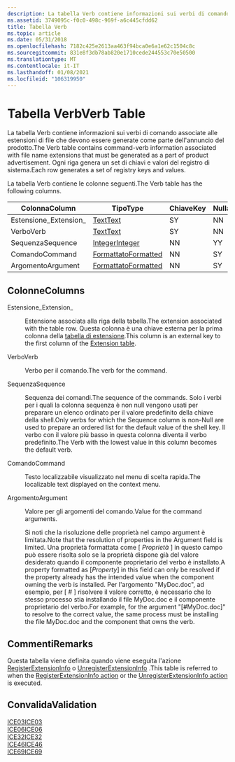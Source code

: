 ```yaml
---
description: La tabella Verb contiene informazioni sui verbi di comando associate alle estensioni di file che devono essere generate come parte dell'annuncio del prodotto. Ogni riga genera un set di chiavi e valori del registro di sistema.
ms.assetid: 3749095c-f0c0-498c-969f-a6c445cfdd62
title: Tabella Verb
ms.topic: article
ms.date: 05/31/2018
ms.openlocfilehash: 7182c425e2613aa463f94bca0e6a1e62c1504c8c
ms.sourcegitcommit: 831e8f3db78ab820e1710cede244553c70e50500
ms.translationtype: MT
ms.contentlocale: it-IT
ms.lasthandoff: 01/08/2021
ms.locfileid: "106319950"
---
```

# <a name="verb-table"></a><span data-ttu-id="5c52e-104">Tabella Verb</span><span class="sxs-lookup"><span data-stu-id="5c52e-104">Verb Table</span></span>

<span data-ttu-id="5c52e-105">La tabella Verb contiene informazioni sui verbi di comando associate alle estensioni di file che devono essere generate come parte dell'annuncio del prodotto.</span><span class="sxs-lookup"><span data-stu-id="5c52e-105">The Verb table contains command-verb information associated with file name extensions that must be generated as a part of product advertisement.</span></span> <span data-ttu-id="5c52e-106">Ogni riga genera un set di chiavi e valori del registro di sistema.</span><span class="sxs-lookup"><span data-stu-id="5c52e-106">Each row generates a set of registry keys and values.</span></span>

<span data-ttu-id="5c52e-107">La tabella Verb contiene le colonne seguenti.</span><span class="sxs-lookup"><span data-stu-id="5c52e-107">The Verb table has the following columns.</span></span>



| <span data-ttu-id="5c52e-108">Colonna</span><span class="sxs-lookup"><span data-stu-id="5c52e-108">Column</span></span>      | <span data-ttu-id="5c52e-109">Tipo</span><span class="sxs-lookup"><span data-stu-id="5c52e-109">Type</span></span>                       | <span data-ttu-id="5c52e-110">Chiave</span><span class="sxs-lookup"><span data-stu-id="5c52e-110">Key</span></span> | <span data-ttu-id="5c52e-111">Nullable</span><span class="sxs-lookup"><span data-stu-id="5c52e-111">Nullable</span></span> |
|-------------|----------------------------|-----|----------|
| <span data-ttu-id="5c52e-112">Estensione\_</span><span class="sxs-lookup"><span data-stu-id="5c52e-112">Extension\_</span></span> | [<span data-ttu-id="5c52e-113">Text</span><span class="sxs-lookup"><span data-stu-id="5c52e-113">Text</span></span>](text.md)           | <span data-ttu-id="5c52e-114">S</span><span class="sxs-lookup"><span data-stu-id="5c52e-114">Y</span></span>   | <span data-ttu-id="5c52e-115">N</span><span class="sxs-lookup"><span data-stu-id="5c52e-115">N</span></span>        |
| <span data-ttu-id="5c52e-116">Verbo</span><span class="sxs-lookup"><span data-stu-id="5c52e-116">Verb</span></span>        | [<span data-ttu-id="5c52e-117">Text</span><span class="sxs-lookup"><span data-stu-id="5c52e-117">Text</span></span>](text.md)           | <span data-ttu-id="5c52e-118">S</span><span class="sxs-lookup"><span data-stu-id="5c52e-118">Y</span></span>   | <span data-ttu-id="5c52e-119">N</span><span class="sxs-lookup"><span data-stu-id="5c52e-119">N</span></span>        |
| <span data-ttu-id="5c52e-120">Sequenza</span><span class="sxs-lookup"><span data-stu-id="5c52e-120">Sequence</span></span>    | [<span data-ttu-id="5c52e-121">Integer</span><span class="sxs-lookup"><span data-stu-id="5c52e-121">Integer</span></span>](integer.md)     | <span data-ttu-id="5c52e-122">N</span><span class="sxs-lookup"><span data-stu-id="5c52e-122">N</span></span>   | <span data-ttu-id="5c52e-123">Y</span><span class="sxs-lookup"><span data-stu-id="5c52e-123">Y</span></span>        |
| <span data-ttu-id="5c52e-124">Comando</span><span class="sxs-lookup"><span data-stu-id="5c52e-124">Command</span></span>     | [<span data-ttu-id="5c52e-125">Formattato</span><span class="sxs-lookup"><span data-stu-id="5c52e-125">Formatted</span></span>](formatted.md) | <span data-ttu-id="5c52e-126">N</span><span class="sxs-lookup"><span data-stu-id="5c52e-126">N</span></span>   | <span data-ttu-id="5c52e-127">S</span><span class="sxs-lookup"><span data-stu-id="5c52e-127">Y</span></span>        |
| <span data-ttu-id="5c52e-128">Argomento</span><span class="sxs-lookup"><span data-stu-id="5c52e-128">Argument</span></span>    | [<span data-ttu-id="5c52e-129">Formattato</span><span class="sxs-lookup"><span data-stu-id="5c52e-129">Formatted</span></span>](formatted.md) | <span data-ttu-id="5c52e-130">N</span><span class="sxs-lookup"><span data-stu-id="5c52e-130">N</span></span>   | <span data-ttu-id="5c52e-131">S</span><span class="sxs-lookup"><span data-stu-id="5c52e-131">Y</span></span>        |



 

## <a name="columns"></a><span data-ttu-id="5c52e-132">Colonne</span><span class="sxs-lookup"><span data-stu-id="5c52e-132">Columns</span></span>

<dl> <dt>

<span data-ttu-id="5c52e-133"><span id="Extension_"></span><span id="extension_"></span><span id="EXTENSION_"></span>Estensione\_</span><span class="sxs-lookup"><span data-stu-id="5c52e-133"><span id="Extension_"></span><span id="extension_"></span><span id="EXTENSION_"></span>Extension\_</span></span>
</dt> <dd>

<span data-ttu-id="5c52e-134">Estensione associata alla riga della tabella.</span><span class="sxs-lookup"><span data-stu-id="5c52e-134">The extension associated with the table row.</span></span> <span data-ttu-id="5c52e-135">Questa colonna è una chiave esterna per la prima colonna della [tabella di estensione](extension-table.md).</span><span class="sxs-lookup"><span data-stu-id="5c52e-135">This column is an external key to the first column of the [Extension table](extension-table.md).</span></span>

</dd> <dt>

<span data-ttu-id="5c52e-136"><span id="Verb"></span><span id="verb"></span><span id="VERB"></span>Verbo</span><span class="sxs-lookup"><span data-stu-id="5c52e-136"><span id="Verb"></span><span id="verb"></span><span id="VERB"></span>Verb</span></span>
</dt> <dd>

<span data-ttu-id="5c52e-137">Verbo per il comando.</span><span class="sxs-lookup"><span data-stu-id="5c52e-137">The verb for the command.</span></span>

</dd> <dt>

<span data-ttu-id="5c52e-138"><span id="Sequence"></span><span id="sequence"></span><span id="SEQUENCE"></span>Sequenza</span><span class="sxs-lookup"><span data-stu-id="5c52e-138"><span id="Sequence"></span><span id="sequence"></span><span id="SEQUENCE"></span>Sequence</span></span>
</dt> <dd>

<span data-ttu-id="5c52e-139">Sequenza dei comandi.</span><span class="sxs-lookup"><span data-stu-id="5c52e-139">The sequence of the commands.</span></span> <span data-ttu-id="5c52e-140">Solo i verbi per i quali la colonna sequenza è non null vengono usati per preparare un elenco ordinato per il valore predefinito della chiave della shell.</span><span class="sxs-lookup"><span data-stu-id="5c52e-140">Only verbs for which the Sequence column is non-Null are used to prepare an ordered list for the default value of the shell key.</span></span> <span data-ttu-id="5c52e-141">Il verbo con il valore più basso in questa colonna diventa il verbo predefinito.</span><span class="sxs-lookup"><span data-stu-id="5c52e-141">The Verb with the lowest value in this column becomes the default verb.</span></span>

</dd> <dt>

<span data-ttu-id="5c52e-142"><span id="Command"></span><span id="command"></span><span id="COMMAND"></span>Comando</span><span class="sxs-lookup"><span data-stu-id="5c52e-142"><span id="Command"></span><span id="command"></span><span id="COMMAND"></span>Command</span></span>
</dt> <dd>

<span data-ttu-id="5c52e-143">Testo localizzabile visualizzato nel menu di scelta rapida.</span><span class="sxs-lookup"><span data-stu-id="5c52e-143">The localizable text displayed on the context menu.</span></span>

</dd> <dt>

<span data-ttu-id="5c52e-144"><span id="Argument"></span><span id="argument"></span><span id="ARGUMENT"></span>Argomento</span><span class="sxs-lookup"><span data-stu-id="5c52e-144"><span id="Argument"></span><span id="argument"></span><span id="ARGUMENT"></span>Argument</span></span>
</dt> <dd>

<span data-ttu-id="5c52e-145">Valore per gli argomenti del comando.</span><span class="sxs-lookup"><span data-stu-id="5c52e-145">Value for the command arguments.</span></span>

<span data-ttu-id="5c52e-146">Si noti che la risoluzione delle proprietà nel campo argument è limitata.</span><span class="sxs-lookup"><span data-stu-id="5c52e-146">Note that the resolution of properties in the Argument field is limited.</span></span> <span data-ttu-id="5c52e-147">Una proprietà formattata come \[ *Proprietà* \] in questo campo può essere risolta solo se la proprietà dispone già del valore desiderato quando il componente proprietario del verbo è installato.</span><span class="sxs-lookup"><span data-stu-id="5c52e-147">A property formatted as \[*Property*\] in this field can only be resolved if the property already has the intended value when the component owning the verb is installed.</span></span> <span data-ttu-id="5c52e-148">Per l'argomento "MyDoc.doc", ad esempio, per \[ \# \] risolvere il valore corretto, è necessario che lo stesso processo stia installando il file MyDoc.doc e il componente proprietario del verbo.</span><span class="sxs-lookup"><span data-stu-id="5c52e-148">For example, for the argument "\[\#MyDoc.doc\]" to resolve to the correct value, the same process must be installing the file MyDoc.doc and the component that owns the verb.</span></span>

</dd> </dl>

## <a name="remarks"></a><span data-ttu-id="5c52e-149">Commenti</span><span class="sxs-lookup"><span data-stu-id="5c52e-149">Remarks</span></span>

<span data-ttu-id="5c52e-150">Questa tabella viene definita quando viene eseguita l'azione [RegisterExtensionInfo](registerextensioninfo-action.md) o [UnregisterExtensionInfo](unregisterextensioninfo-action.md) .</span><span class="sxs-lookup"><span data-stu-id="5c52e-150">This table is referred to when the [RegisterExtensionInfo action](registerextensioninfo-action.md) or the [UnregisterExtensionInfo action](unregisterextensioninfo-action.md) is executed.</span></span>

## <a name="validation"></a><span data-ttu-id="5c52e-151">Convalida</span><span class="sxs-lookup"><span data-stu-id="5c52e-151">Validation</span></span>

<dl>

[<span data-ttu-id="5c52e-152">ICE03</span><span class="sxs-lookup"><span data-stu-id="5c52e-152">ICE03</span></span>](ice03.md)  
[<span data-ttu-id="5c52e-153">ICE06</span><span class="sxs-lookup"><span data-stu-id="5c52e-153">ICE06</span></span>](ice06.md)  
[<span data-ttu-id="5c52e-154">ICE32</span><span class="sxs-lookup"><span data-stu-id="5c52e-154">ICE32</span></span>](ice32.md)  
[<span data-ttu-id="5c52e-155">ICE46</span><span class="sxs-lookup"><span data-stu-id="5c52e-155">ICE46</span></span>](ice46.md)  
[<span data-ttu-id="5c52e-156">ICE69</span><span class="sxs-lookup"><span data-stu-id="5c52e-156">ICE69</span></span>](ice69.md)  
</dl>

 

 




